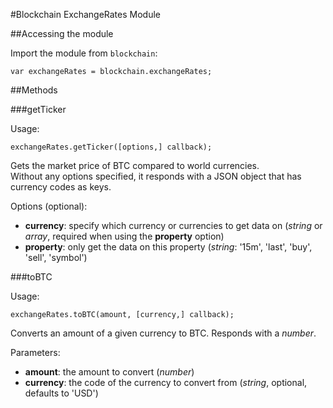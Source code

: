 #Blockchain ExchangeRates Module

##Accessing the module

Import the module from ```blockchain```:

```
var exchangeRates = blockchain.exchangeRates;
```

##Methods

###getTicker

Usage:

```
exchangeRates.getTicker([options,] callback);
```

Gets the market price of BTC compared to world currencies.  
Without any options specified, it responds with a JSON object that has currency codes as keys.

Options (optional):

* **currency**: specify which currency or currencies to get data on (*string* or *array*, required when using the **property** option)
* **property**: only get the data on this property (*string*: '15m', 'last', 'buy', 'sell', 'symbol')

###toBTC

Usage:

```
exchangeRates.toBTC(amount, [currency,] callback);
```

Converts an amount of a given currency to BTC.
Responds with a *number*.

Parameters:

* **amount**: the amount to convert (*number*)
* **currency**: the code of the currency to convert from (*string*, optional, defaults to 'USD')
